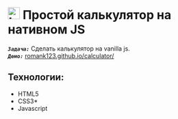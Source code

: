 <h1>
  <img 
    src="https://cdn.icon-icons.com/icons2/534/PNG/512/window-domain_icon-icons.com_52810.png" 
    width="28"
    alt="LOGO"/>
    Простой калькулятор на нативном JS
</h1>

<strong><em>`Задача:`</em></strong> Сделать калькулятор на vanilla js.<br>
<strong><em>`Демо:`</em></strong> <a href="https://romank123.github.io/calculator/" target="_blank"> romank123.github.io/calculator/</a>

## Технологии:

- HTML5
- CSS3\*
- Javascript
